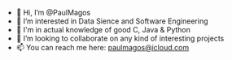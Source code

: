 - 👋 Hi, I’m @PaulMagos
- 👀 I’m interested in Data Sience and Software Engineering
- 🌱 I'm in actual knowledge of good C, Java & Python
- 💞️ I’m looking to collaborate on any kind of interesting projects
- 📫 You can reach me here: paulmagos@icloud.com

<!---
PaulMagos/PaulMagos is a ✨ special ✨ repository because its `README.md` (this file) appears on your GitHub profile.
You can click the Preview link to take a look at your changes.
--->
